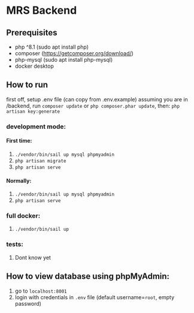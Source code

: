 # MRS Backend


## Prerequisites
- php ^8.1 (sudo apt install php)
- composer   (https://getcomposer.org/download/)
- php-mysql (sudo apt install php-mysql)
- docker desktop

## How to run
first off, setup .env file (can copy from .env.example)
assuming you are in /backend, run 
    `composer update`
or
    `php composer.phar update`,
then: `php artisan key:generate`

### development mode:

#### First time:
1. `./vendor/bin/sail up mysql phpmyadmin`
2. `php artisan migrate`
3. `php artisan serve`

#### Normally:
1. `./vendor/bin/sail up mysql phpmyadmin`
2. `php artisan serve`

### full docker:
1. `./vendor/bin/sail up`

### tests: 
1. Dont know yet

## How to view database using phpMyAdmin:
1. go to `localhost:8001`
2. login with credentials in `.env` file (default username=`root`, empty password)
    